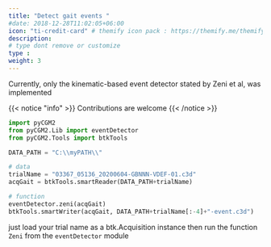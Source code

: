 ```yaml
---
title: "Detect gait events "
#date: 2018-12-28T11:02:05+06:00
icon: "ti-credit-card" # themify icon pack : https://themify.me/themify-icons
description:
# type dont remove or customize
type :
weight: 3
---
```



Currently, only the kinematic-based event detector stated by Zeni et al, was implemented

{{< notice "info" >}}
  Contributions are welcome
{{< /notice >}}


```python
import pyCGM2
from pyCGM2.Lib import eventDetector
from pyCGM2.Tools import btkTools

DATA_PATH = "C:\\myPATH\\"

# data
trialName = "03367_05136_20200604-GBNNN-VDEF-01.c3d"
acqGait = btkTools.smartReader(DATA_PATH+trialName)

# function
eventDetector.zeni(acqGait)
btkTools.smartWriter(acqGait, DATA_PATH+trialName[:-4]+"-event.c3d")

```

just load your trial name as a btk.Acquisition instance then  run the function `Zeni` from the  `eventDetector` module
